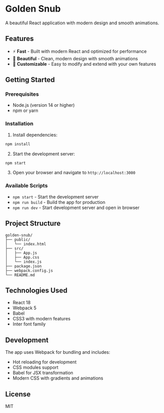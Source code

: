 # Golden Snub

A beautiful React application with modern design and smooth animations.

## Features

- ⚡ **Fast** - Built with modern React and optimized for performance
- 🎨 **Beautiful** - Clean, modern design with smooth animations
- 🔧 **Customizable** - Easy to modify and extend with your own features

## Getting Started

### Prerequisites

- Node.js (version 14 or higher)
- npm or yarn

### Installation

1. Install dependencies:
```bash
npm install
```

2. Start the development server:
```bash
npm start
```

3. Open your browser and navigate to `http://localhost:3000`

### Available Scripts

- `npm start` - Start the development server
- `npm run build` - Build the app for production
- `npm run dev` - Start development server and open in browser

## Project Structure

```
golden-snub/
├── public/
│   └── index.html
├── src/
│   ├── App.js
│   ├── App.css
│   └── index.js
├── package.json
├── webpack.config.js
└── README.md
```

## Technologies Used

- React 18
- Webpack 5
- Babel
- CSS3 with modern features
- Inter font family

## Development

The app uses Webpack for bundling and includes:
- Hot reloading for development
- CSS modules support
- Babel for JSX transformation
- Modern CSS with gradients and animations

## License

MIT
